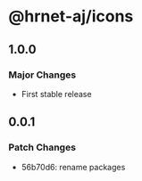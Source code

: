 # @hrnet-aj/icons

## 1.0.0

### Major Changes

- First stable release

## 0.0.1

### Patch Changes

- 56b70d6: rename packages
